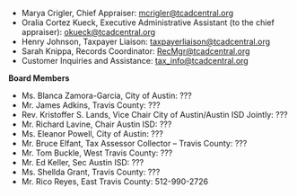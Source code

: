 
- Marya Crigler, Chief Appraiser: mcrigler@tcadcentral.org
- Oralia Cortez Kueck, Executive Administrative Assistant (to the chief appraiser): okueck@tcadcentral.org
- Henry Johnson, Taxpayer Liaison: taxpayerliaison@tcadcentral.org
- Sarah Knippa, Records Coordinator: RecMgr@tcadcentral.org
- Customer Inquiries and Assistance: tax_info@tcadcentral.org



**Board Members**
- Ms. Blanca Zamora-Garcia, City of Austin: ???
- Mr. James Adkins, Travis County: ???
- Rev. Kristoffer S. Lands, Vice Chair 	City of Austin/Austin ISD Jointly: ???
- Mr. Richard Lavine, Chair 	Austin ISD: ???
- Ms. Eleanor Powell, 	City of Austin: ???
- Mr. Bruce Elfant, Tax Assessor Collector – Travis County: ???
- Mr. Tom Buckle, West Travis County: ???
- Mr. Ed Keller, Sec 	Austin ISD: ???
- Ms. Shellda Grant, Travis County: ???
- Mr. Rico Reyes, East Travis County: 512-990-2726
